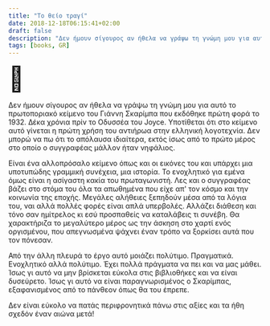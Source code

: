 ```yaml
---
title: "Το θείο τραγί"
date: 2018-12-18T06:15:41+02:00
draft: false
description: "Δεν ήμουν σίγουρος αν ήθελα να γράψω τη γνώμη μου για αυτό το πρωτοποριακό κείμενο του Γιάννη Σκαρίμπα που εκδόθηκε πρώτη φορά το 1932."
tags: [books, GR]
---
```


<font size="7">🐐</font>


Δεν ήμουν σίγουρος αν ήθελα να γράψω τη γνώμη μου για αυτό το πρωτοποριακό κείμενο του Γιάννη Σκαρίμπα που εκδόθηκε πρώτη φορά το 1932. Δέκα χρόνια πρίν το Οδυσσέα του Joyce.
Υποτίθεται ότι στο κείμενο αυτό γίνεται η πρώτη χρήση του αντιήρωα στην ελληνική λογοτεχνία. Δεν μπορώ να πω ότι το απόλαυσα ιδιαίτερα, εκτός ίσως από το πρώτο μέρος στο οποίο ο συγγραφέας μάλλον ήταν νηφάλιος.

Είναι ένα αλλοπρόσαλο κείμενο όπως και οι εικόνες του και υπάρχει μια υποτυπώδης γραμμική συνέχεια, μια ιστορία. Το ενοχλητικό για εμένα όμως είναι η ασίγαστη κακία του πρωταγωνιστή. Λες και ο συγγραφέας βάζει στο στόμα του όλα τα απωθημένα που είχε απ' τον κόσμο και την κοινωνία της εποχής. Μεγάλες αλήθειες ξεπηδούν μέσα από τα λόγια του, ναι αλλά πολλές φορές είναι απλά υπερβολές. Αλλάζει διάθεση και τόνο σαν ημίτρελος κι εσύ προσπαθείς να καταλάβεις τι συνέβη. Θα χαρακτήριζα το μεγαλύτερο μέρος ως την άσκηση στο χαρτί ενός οργισμένου, που απεγνωσμένα ψάχνει έναν τρόπο να ξορκίσει αυτά που τον πόνεσαν. 

Από την άλλη πλευρά το έργο αυτό μοιάζει πολύτιμο. Πραγματικά. Ενοχλητικό αλλά πολύτιμο. Έχει πολλά πράγματα να πει και να μας μάθει. Ίσως γι αυτό να μην βρίσκεται εύκολα στις βιβλιοθήκες και να είναι δυσεύρετο. Ίσως γι αυτό να είναι παραγνωρισμένος ο Σκαρίμπας, εξαφανισμένος από το πάνθεον όπως θα του έπρεπε.

Δεν είναι εύκολο να πατάς περιφρονητικά πάνω στις αξίες και τα ήθη σχεδόν έναν αιώνα μετά!
